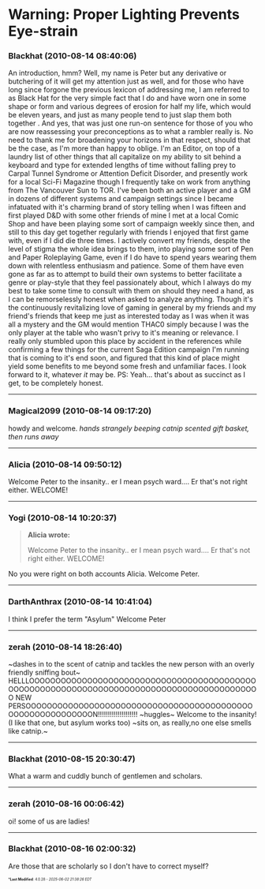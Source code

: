# Warning: Proper Lighting Prevents Eye-strain

### **Blackhat** (2010-08-14 08:40:06)

An introduction, hmm?
Well, my name is Peter but any derivative or butchering of it will get my attention just as well, and for those who have long since forgone the previous lexicon of addressing me, I am referred to as Black Hat for the very simple fact that I do and have worn one in some shape or form and various degrees of erosion for half my life, which would be eleven years, and just as many people tend to just slap them both together . And yes, that was just one run-on sentence for those of you who are now reassessing your preconceptions as to what a rambler really is. No need to thank me for broadening your horizons in that respect, should that be the case, as I'm more than happy to oblige.
I'm an Editor, on top of a laundry list of other things that all capitalize on my ability to sit behind a keyboard and type for extended lengths of time without falling prey to Carpal Tunnel Syndrome or Attention Deficit Disorder, and presently work for a local Sci-Fi Magazine though I frequently take on work from anything from The Vancouver Sun to TOR.
I've been both an active player and a GM in dozens of different systems and campaign settings since I became infatuated with it's charming brand of story telling when I was fifteen and first played D&D with some other friends of mine I met at a local Comic Shop and have been playing some sort of campaign weekly since then, and still to this day get together regularly with friends I enjoyed that first game with, even if I did die three times. I actively convert my friends, despite the level of stigma the whole idea brings to them, into playing some sort of Pen and Paper Roleplaying Game, even if I do have to spend years wearing them down with relentless enthusiasm and patience. Some of them have even gone as far as to attempt to build their own systems to better facilitate a genre or play-style that they feel passionately about, which I always do my best to take some time to consult with them on should they need a hand, as I can be remorselessly honest when asked to analyze anything. Though it's the continuously revitalizing love of gaming in general by my friends and my friend's friends that keep me just as interested today as I was when it was all a mystery and the GM would mention THAC0 simply because I was the only player at the table who wasn't privy to it's meaning or relevance.
I really only stumbled upon this place by accident in the references while confirming a few things for the current Saga Edition campaign I'm running that is coming to it's end soon, and figured that this kind of place might yield some benefits to me beyond some fresh and unfamiliar faces.
I look forward to it, whatever *it* may be.
PS: Yeah... that's about as succinct as I get, to be completely honest.

---

### **Magical2099** (2010-08-14 09:17:20)

howdy and welcome. *hands strangely beeping catnip scented gift basket, then runs away*

---

### **Alicia** (2010-08-14 09:50:12)

Welcome Peter to the insanity.. er I mean psych ward.... Er that's not right either.
WELCOME!

---

### **Yogi** (2010-08-14 10:20:37)

> **Alicia wrote:**
>
> Welcome Peter to the insanity.. er I mean psych ward&#8230;. Er that&#39;s not right either.
> WELCOME!

No you were right on both accounts Alicia.
Welcome Peter.

---

### **DarthAnthrax** (2010-08-14 10:41:04)

I think I prefer the term "Asylum"
Welcome Peter

---

### **zerah** (2010-08-14 18:26:40)

~dashes in to the scent of catnip and tackles the new person with an overly friendly sniffing bout~ HELLLOOOOOOOOOOOOOOOOOOOOOOOOOOOOOOOOOOOOOOOOOOOOOOOOOOOOOOOOOOOOOOOOOOOOOOOOOOOOOOOOOOOOOOOOOOO NEW PERSOOOOOOOOOOOOOOOOOOOOOOOOOOOOOOOOOOOOOOOOOOOOOOOOOOOOOOOOOOON!!!!!!!!!!!!!!!!!!!!
~huggles~ Welcome to the insanity! (I like that one, but asylum works too) ~sits on, as really,no one else smells like catnip.~

---

### **Blackhat** (2010-08-15 20:30:47)

What a warm and cuddly bunch of gentlemen and scholars.

---

### **zerah** (2010-08-16 00:06:42)

oi! some of us are ladies!

---

### **Blackhat** (2010-08-16 02:00:32)

Are those that are scholarly so I don't have to correct myself?



<span style="font-size: 0.5em;">***Last Modified**: 4.0.28 - *2025-06-02 21:38:26 EDT*</span>